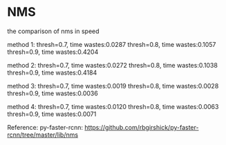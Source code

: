 # NMS
the comparison of nms in speed

method 1:
thresh=0.7, time wastes:0.0287
thresh=0.8, time wastes:0.1057
thresh=0.9, time wastes:0.4204

method 2:
thresh=0.7, time wastes:0.0272
thresh=0.8, time wastes:0.1038
thresh=0.9, time wastes:0.4184

method 3:
thresh=0.7, time wastes:0.0019
thresh=0.8, time wastes:0.0028
thresh=0.9, time wastes:0.0036

method 4:
thresh=0.7, time wastes:0.0120
thresh=0.8, time wastes:0.0063
thresh=0.9, time wastes:0.0071

Reference:
py-faster-rcnn: https://github.com/rbgirshick/py-faster-rcnn/tree/master/lib/nms
